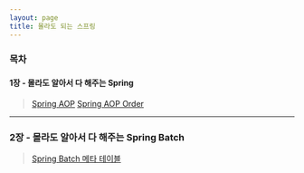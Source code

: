 ```yaml
---
layout: page
title: 몰라도 되는 스프링
---
```

### 목차  

#### 1장 - 몰라도 알아서 다 해주는 Spring 

> [Spring AOP](https://taes-k.github.io/2021/02/07/spring-aop-proxy/) 
> [Spring AOP Order](https://taes-k.github.io/2021/03/12/spring-aop-order/) 

---

### 2장 - 몰라도 알아서 다 해주는 Spring Batch

> [Spring Batch 메타 테이블](https://taes-k.github.io/2021/03/01/spring-boot-table/)   

